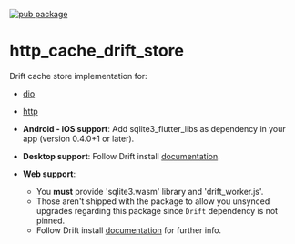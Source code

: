 [![pub package](https://img.shields.io/pub/v/http_cache_drift_store.svg)](https://pub.dev/packages/http_cache_drift_store)

# http_cache_drift_store

Drift cache store implementation for:
 - [dio](https://pub.dev/packages/dio_cache_interceptor)
 - [http](https://pub.dev/packages/http_cache_client)

- __Android - iOS support__: Add sqlite3_flutter_libs as dependency in your app (version 0.4.0+1 or later).
- __Desktop support__: Follow Drift install [documentation](https://drift.simonbinder.eu/docs/platforms/).
- __Web support__:
  - You __must__ provide 'sqlite3.wasm' library and 'drift_worker.js'.
  - Those aren't shipped with the package to allow you unsynced upgrades regarding this package since `Drift` dependency is not pinned.
  - Follow Drift install [documentation](https://drift.simonbinder.eu/web/) for further info.

